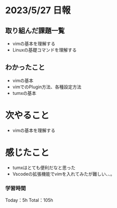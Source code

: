 # 2023/5/27 日報

## 取り組んだ課題一覧
- vimの基本を理解する
- Linuxの基礎コマンドを理解する

## わかったこと
- vimの基本
- vimでのPlugin方法、各種設定方法
- tumxの基本

# 次やること
- vimの基本を理解する

# 感じたこと
- tumxはとても便利だなと思った
- Vscodeの拡張機能でvimを入れてみたが難しい、、。

### 学習時間
Today：5h Total：105h
